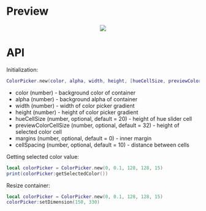 # Preview

<p align="center">
  <img src="../img/ColorPicker.jpg">
</p>

# API

Initialization:
```lua
ColorPicker.new(color, alpha, width, height, [hueCellSize, previewColorCellSize, margins, cellSpacing])
```
* color (number) - background color of container
* alpha (number) - background alpha of container
* width (number) - width of color picker gradient
* height (number) - height of color picker gradient
* hueCellSize (number, optional, default = 20) - height of hue slider cell
* previewColorCellSize (number, optional, default = 32) - height of selected color cell
* margins (number, optional, default = 0) - inner margin
* cellSpacing (number, optional, default = 10) - distance between cells

Getting selected color value:
```lua
local colorPicker = ColorPicker.new(0, 0.1, 128, 128, 15)
print(colorPicker:getSelectedColor())
```

Resize container:
```lua
local colorPicker = ColorPicker.new(0, 0.1, 128, 128, 15)
colorPicker:setDimension(150, 330)
```
